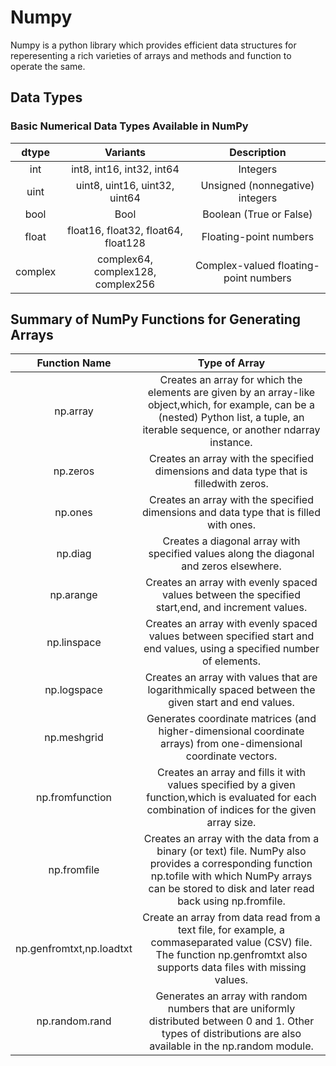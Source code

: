 # Numpy

Numpy is a python library which provides efficient data structures for reperesenting a rich varieties of arrays and methods and function to operate the same.


## Data Types

### Basic Numerical Data Types Available in NumPy
| dtype |                  Variants          |              Description               |
|:-----:|:----------------------------------:|:--------------------------------------:|
|  int  |        int8, int16, int32, int64   |               Integers                 |
|  uint |   uint8, uint16, uint32, uint64    |   Unsigned (nonnegative) integers      |
| bool  |                   Bool             |       Boolean (True or False)          |
| float | float16, float32, float64, float128|        Floating-point numbers          |
|complex| complex64, complex128, complex256  | Complex-valued floating-point numbers  |




##  Summary of NumPy Functions for Generating Arrays
|       Function Name  |                                                                    Type of Array                                                                |
|:--------------------:|:----------------------------------------------------------------------------------------------------------------------------------------------------:|
|      np.array        |Creates an array for which the elements are given by an array-like object,which, for example, can be a (nested) Python list, a tuple, an iterable     sequence, or another ndarray instance.                                                                                                                                        |
|      np.zeros        |       Creates an array with the specified dimensions and data type that is filledwith zeros.                                                         |
|      np.ones         |Creates an array with the specified dimensions and data type that is filled with ones.                                                                |
|      np.diag         |Creates a diagonal array with specified values along the diagonal and zeros elsewhere.                                                                |
|      np.arange       |Creates an array with evenly spaced values between the specified start,end, and increment values.                                                     |
|     np.linspace      |Creates an array with evenly spaced values between specified start and end values, using a specified number of elements.                              |
|     np.logspace      |Creates an array with values that are logarithmically spaced between the given start and end values.                                                  |
|     np.meshgrid      |Generates coordinate matrices (and higher-dimensional coordinate arrays) from one-dimensional coordinate vectors.                                     |
|   np.fromfunction    |Creates an array and fills it with values specified by a given function,which is evaluated for each combination of indices for the given array size.  |
|     np.fromfile      |Creates an array with the data from a binary (or text) file. NumPy also provides a corresponding function np.tofile with which NumPy arrays can be   stored to disk and later read back using np.fromfile.                                                                                                                         |
|np.genfromtxt,np.loadtxt|Create an array from data read from a text file, for example, a commaseparated value (CSV) file. The function np.genfromtxt also supports data     files with missing values.                                                                                                                                                    |
|np.random.rand        |Generates an array with random numbers that are uniformly distributed   between 0 and 1. Other types of distributions are also available in the np.random module.                                                                                                                                                                       |
